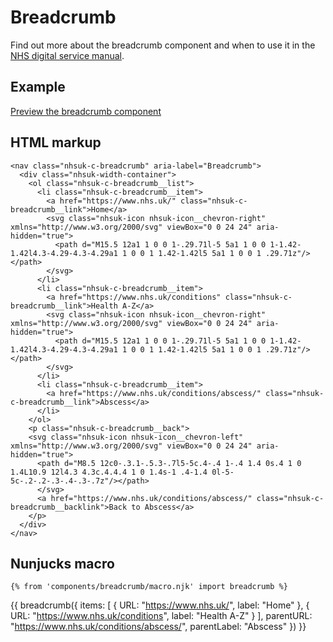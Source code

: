 # Breadcrumb

Find out more about the breadcrumb component and when to use it in the [NHS digital service manual](https://beta.nhs.uk/service-manual/).

## Example

[Preview the breadcrumb component]()

## HTML markup

    <nav class="nhsuk-c-breadcrumb" aria-label="Breadcrumb">
      <div class="nhsuk-width-container">
        <ol class="nhsuk-c-breadcrumb__list">
          <li class="nhsuk-c-breadcrumb__item">
            <a href="https://www.nhs.uk/" class="nhsuk-c-breadcrumb__link">Home</a> 
            <svg class="nhsuk-icon nhsuk-icon__chevron-right" xmlns="http://www.w3.org/2000/svg" viewBox="0 0 24 24" aria-hidden="true">
              <path d="M15.5 12a1 1 0 0 1-.29.71l-5 5a1 1 0 0 1-1.42-1.42l4.3-4.29-4.3-4.29a1 1 0 0 1 1.42-1.42l5 5a1 1 0 0 1 .29.71z"/></path>
            </svg>
          </li>
          <li class="nhsuk-c-breadcrumb__item">
            <a href="https://www.nhs.uk/conditions" class="nhsuk-c-breadcrumb__link">Health A-Z</a> 
            <svg class="nhsuk-icon nhsuk-icon__chevron-right" xmlns="http://www.w3.org/2000/svg" viewBox="0 0 24 24" aria-hidden="true">
              <path d="M15.5 12a1 1 0 0 1-.29.71l-5 5a1 1 0 0 1-1.42-1.42l4.3-4.29-4.3-4.29a1 1 0 0 1 1.42-1.42l5 5a1 1 0 0 1 .29.71z"/></path>
            </svg>
          </li>
          <li class="nhsuk-c-breadcrumb__item">
            <a href="https://www.nhs.uk/conditions/abscess/" class="nhsuk-c-breadcrumb__link">Abscess</a>
          </li>
        </ol>
        <p class="nhsuk-c-breadcrumb__back">
        <svg class="nhsuk-icon nhsuk-icon__chevron-left" xmlns="http://www.w3.org/2000/svg" viewBox="0 0 24 24" aria-hidden="true">
          <path d="M8.5 12c0-.3.1-.5.3-.7l5-5c.4-.4 1-.4 1.4 0s.4 1 0 1.4L10.9 12l4.3 4.3c.4.4.4 1 0 1.4s-1 .4-1.4 0l-5-5c-.2-.2-.3-.4-.3-.7z"/></path>
          </svg>
          <a href="https://www.nhs.uk/conditions/abscess/" class="nhsuk-c-breadcrumb__backlink">Back to Abscess</a>
        </p>
      </div>
    </nav>

## Nunjucks macro

    {% from 'components/breadcrumb/macro.njk' import breadcrumb %}

  {{ breadcrumb({
    items: [
      {
        URL: "https://www.nhs.uk/",
        label: "Home"
      },
      {
        URL: "https://www.nhs.uk/conditions",
        label: "Health A-Z"
      }
    ],
    parentURL: "https://www.nhs.uk/conditions/abscess/",
    parentLabel: "Abscess"
  }) }}
